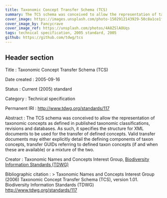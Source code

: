 ```yaml
---
title: Taxonomic Concept Transfer Schema (TCS)
summary: The TCS schema was conceived to allow the representation of taxonomic concepts as defined in published taxonomic classifications, revisions and databases. As such, it specifies the structure for XML documents to be used for the transfer of defined concepts. Valid transfer documents may either explicitly detail the defining components of taxon concepts, transfer GUIDs referring to defined taxon concepts (if and when these are available) or a mixture of the two.
cover_image: https://images.unsplash.com/photo-1502912143929-50c8a1ce1f69
cover_image_by: Fancycrave
cover_image_ref: https://unsplash.com/photos/4A8ZSlAOUqs
tags: technical specification, 2005 standard, 2005
github: https://github.com/tdwg/tcs
---
```


## Header section

Title
: Taxonomic Concept Transfer Schema (TCS)

Date created
: 2005-09-16

Status
: Current (2005) standard

Category
: Technical specification

Permanent IRI
: <http://www.tdwg.org/standards/117>

Abstract
: The TCS schema was conceived to allow the representation of taxonomic concepts as defined in published taxonomic classifications, revisions and databases. As such, it specifies the structure for XML documents to be used for the transfer of defined concepts. Valid transfer documents may either explicitly detail the defining components of taxon concepts, transfer GUIDs referring to defined taxon concepts (if and when these are available) or a mixture of the two.

Creator
: Taxonomic Names and Concepts Interest Group, [Biodiversity Information Standards (TDWG)](https://www.tdwg.org/)

Bibliographic citation
: > Taxonomic Names and Concepts Interest Group (2006) Taxonomic Concept Transfer Schema (TCS), version 1.01. Biodiversity Information Standards (TDWG) <http://www.tdwg.org/standards/117>

